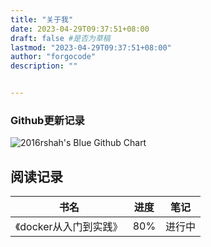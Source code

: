 ```yaml
---
title: "关于我"
date: 2023-04-29T09:37:51+08:00
draft: false #是否为草稿
lastmod: "2023-04-29T09:37:51+08:00"
author: "forgocode"
description: ""


---
```


### Github更新记录

<img src="https://ghchart.rshah.org/409ba5/forgocode" alt="2016rshah's Blue Github Chart" />

## 阅读记录

书名|进度| 笔记
---|---|---
《docker从入门到实践》| 80% | 进行中